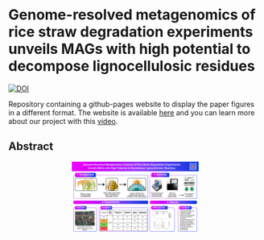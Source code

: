 # Genome-resolved metagenomics of rice straw degradation experiments unveils MAGs with high potential to decompose lignocellulosic residues

[![DOI](https://zenodo.org/badge/DOI/10.5281/zenodo.14882745.svg)](https://doi.org/10.5281/zenodo.14882745)

Repository containing a github-pages website to display the paper figures in a different format. The website is available [here](https://jeffe107.github.io/metagenomics-report/) and you can learn more about our project with this [video](https://www.youtube.com/watch?v=xxSlu5Gj-zo).

## Abstract

<p align="center">
    <img src="images/graphical_abstract.png" alt="Abstract" width="50%">
</p>
